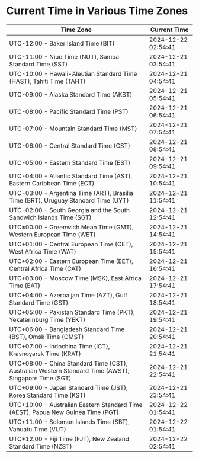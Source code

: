# Current Time in Various Time Zones

| Time Zone | Current Time |
|-----------|--------------|
| UTC-12:00 - Baker Island Time (BIT) | 2024-12-22 02:54:41 |
| UTC-11:00 - Niue Time (NUT), Samoa Standard Time (SST) | 2024-12-21 03:54:41 |
| UTC-10:00 - Hawaii-Aleutian Standard Time (HAST), Tahiti Time (TAHT) | 2024-12-21 04:54:41 |
| UTC-09:00 - Alaska Standard Time (AKST) | 2024-12-21 05:54:41 |
| UTC-08:00 - Pacific Standard Time (PST) | 2024-12-21 06:54:41 |
| UTC-07:00 - Mountain Standard Time (MST) | 2024-12-21 07:54:41 |
| UTC-06:00 - Central Standard Time (CST) | 2024-12-21 08:54:41 |
| UTC-05:00 - Eastern Standard Time (EST) | 2024-12-21 09:54:41 |
| UTC-04:00 - Atlantic Standard Time (AST), Eastern Caribbean Time (ECT) | 2024-12-21 10:54:41 |
| UTC-03:00 - Argentina Time (ART), Brasília Time (BRT), Uruguay Standard Time (UYT) | 2024-12-21 11:54:41 |
| UTC-02:00 - South Georgia and the South Sandwich Islands Time (SGT) | 2024-12-21 12:54:41 |
| UTC±00:00 - Greenwich Mean Time (GMT), Western European Time (WET) | 2024-12-21 14:54:41 |
| UTC+01:00 - Central European Time (CET), West Africa Time (WAT) | 2024-12-21 15:54:41 |
| UTC+02:00 - Eastern European Time (EET), Central Africa Time (CAT) | 2024-12-21 16:54:41 |
| UTC+03:00 - Moscow Time (MSK), East Africa Time (EAT) | 2024-12-21 17:54:41 |
| UTC+04:00 - Azerbaijan Time (AZT), Gulf Standard Time (GST) | 2024-12-21 18:54:41 |
| UTC+05:00 - Pakistan Standard Time (PKT), Yekaterinburg Time (YEKT) | 2024-12-21 19:54:41 |
| UTC+06:00 - Bangladesh Standard Time (BST), Omsk Time (OMST) | 2024-12-21 20:54:41 |
| UTC+07:00 - Indochina Time (ICT), Krasnoyarsk Time (KRAT) | 2024-12-21 21:54:41 |
| UTC+08:00 - China Standard Time (CST), Australian Western Standard Time (AWST), Singapore Time (SGT) | 2024-12-21 22:54:41 |
| UTC+09:00 - Japan Standard Time (JST), Korea Standard Time (KST) | 2024-12-21 23:54:41 |
| UTC+10:00 - Australian Eastern Standard Time (AEST), Papua New Guinea Time (PGT) | 2024-12-22 01:54:41 |
| UTC+11:00 - Solomon Islands Time (SBT), Vanuatu Time (VUT) | 2024-12-22 01:54:41 |
| UTC+12:00 - Fiji Time (FJT), New Zealand Standard Time (NZST) | 2024-12-22 02:54:41 |
